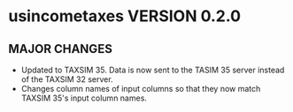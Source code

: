 # usincometaxes VERSION 0.2.0

## MAJOR CHANGES

- Updated to TAXSIM 35. Data is now sent to the TASIM 35 server instead of the TAXSIM 32 server.
- Changes column names of input columns so that they now match TAXSIM 35's input column names.
